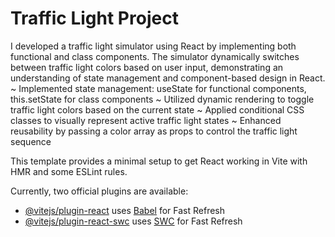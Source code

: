 # Traffic Light Project

I developed a traffic light simulator using React by implementing both functional and class components. The simulator dynamically switches between traffic light colors based on user input, demonstrating an understanding of state management and component-based design in React.
  ~ Implemented state management: useState for functional components, this.setState for class components
  ~ Utilized dynamic rendering to toggle traffic light colors based on the current state
  ~ Applied conditional CSS classes to visually represent active traffic light states
  ~ Enhanced reusability by passing a color array as props to control the traffic light sequence  

This template provides a minimal setup to get React working in Vite with HMR and some ESLint rules.

Currently, two official plugins are available:

- [@vitejs/plugin-react](https://github.com/vitejs/vite-plugin-react/blob/main/packages/plugin-react/README.md) uses [Babel](https://babeljs.io/) for Fast Refresh
- [@vitejs/plugin-react-swc](https://github.com/vitejs/vite-plugin-react-swc) uses [SWC](https://swc.rs/) for Fast Refresh
